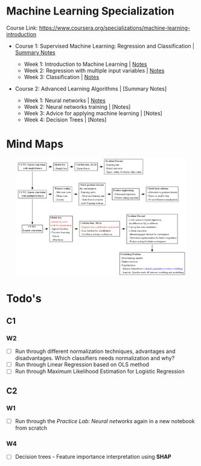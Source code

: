 # Machine Learning Specialization

Course Link: https://www.coursera.org/specializations/machine-learning-introduction

- Course 1: Supervised Machine Learning: Regression and Classification | [Summary Notes](1_supervised_machine_learning_regression_and_classification/README.ipynb)
  - Week 1: Introduction to Machine Learning | [Notes](1_supervised_machine_learning_regression_and_classification/week1/README.md)
  - Week 2: Regression with multiple input variables | [Notes](1_supervised_machine_learning_regression_and_classification/week2/README.ipynb)
  - Week 3: Classification | [Notes](1_supervised_machine_learning_regression_and_classification/week3/README.ipynb)

- Course 2: Advanced Learning Algorithms | [Summary Notes]
  - Week 1: Neural networks | [Notes](2_advanced_learning_algorithms/week1/README.ipynb)
  - Week 2: Neural networks training | [Notes]
  - Week 3: Advice for applying machine learning | [Notes]
  - Week 4: Decision Trees | [Notes]

# Mind Maps

<p align="center">
<img src="1_supervised_machine_learning_regression_and_classification/mindmap/C1W1_mindmap.png" width="90%" padding="10px">
</p>

# Todo's
## C1
### W2
- [ ] Run through different normalization techniques, advantages and disadvantages. Which classifiers needs normalization and why? 
- [ ] Run through Linear Regression based on OLS method
- [ ] Run through Maximum Likelihood Estimation for Logistic Regression

## C2
### W1
- [ ] Run through the *Practice Lab: Neural networks* again in a new notebook from scratch 
### W4
- [ ] Decision trees - Feature importance interpretation using **SHAP**
